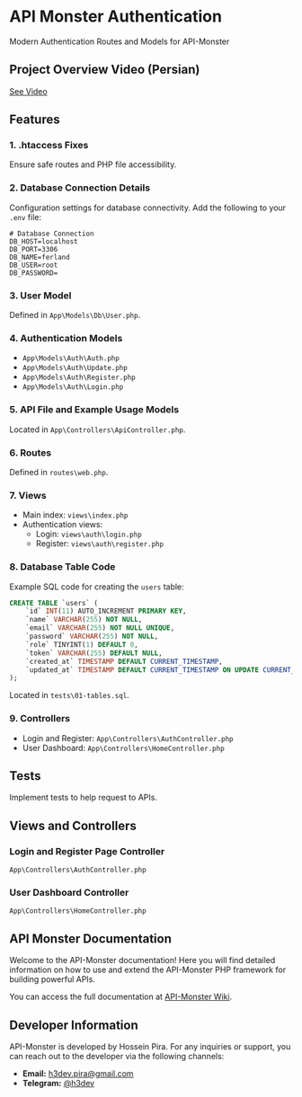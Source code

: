# API Monster Authentication
Modern Authentication Routes and Models for API-Monster

## Project Overview Video (Persian)
[See Video](https://grammyjsbot.github.io/api-monster.mp4)

## Features

### 1. .htaccess Fixes
Ensure safe routes and PHP file accessibility.

### 2. Database Connection Details
Configuration settings for database connectivity. Add the following to your `.env` file:

```plaintext
# Database Connection
DB_HOST=localhost
DB_PORT=3306
DB_NAME=ferland
DB_USER=root
DB_PASSWORD=
```

### 3. User Model
Defined in `App\Models\Db\User.php`.

### 4. Authentication Models
- `App\Models\Auth\Auth.php`
- `App\Models\Auth\Update.php`
- `App\Models\Auth\Register.php`
- `App\Models\Auth\Login.php`

### 5. API File and Example Usage Models
Located in `App\Controllers\ApiController.php`.

### 6. Routes
Defined in `routes\web.php`.

### 7. Views
- Main index: `views\index.php`
- Authentication views:
  - Login: `views\auth\login.php`
  - Register: `views\auth\register.php`

### 8. Database Table Code
Example SQL code for creating the `users` table:

```sql
CREATE TABLE `users` (
    `id` INT(11) AUTO_INCREMENT PRIMARY KEY,
    `name` VARCHAR(255) NOT NULL,
    `email` VARCHAR(255) NOT NULL UNIQUE,
    `password` VARCHAR(255) NOT NULL,
    `role` TINYINT(1) DEFAULT 0,
    `token` VARCHAR(255) DEFAULT NULL,
    `created_at` TIMESTAMP DEFAULT CURRENT_TIMESTAMP,
    `updated_at` TIMESTAMP DEFAULT CURRENT_TIMESTAMP ON UPDATE CURRENT_TIMESTAMP
);
```
Located in `tests\01-tables.sql`.

### 9. Controllers
- Login and Register: `App\Controllers\AuthController.php`
- User Dashboard: `App\Controllers\HomeController.php`

## Tests
Implement tests to help request to APIs.

## Views and Controllers

### Login and Register Page Controller
`App\Controllers\AuthController.php`

### User Dashboard Controller
`App\Controllers\HomeController.php`

## API Monster Documentation

Welcome to the API-Monster documentation! Here you will find detailed information on how to use and extend the API-Monster PHP framework for building powerful APIs.

You can access the full documentation at [API-Monster Wiki](https://github.com/ReactMVC/API-Monster/wiki).

## Developer Information

API-Monster is developed by Hossein Pira. For any inquiries or support, you can reach out to the developer via the following channels:

- **Email:** [h3dev.pira@gmail.com](mailto:h3dev.pira@gmail.com)
- **Telegram:** [@h3dev](https://t.me/h3dev)
